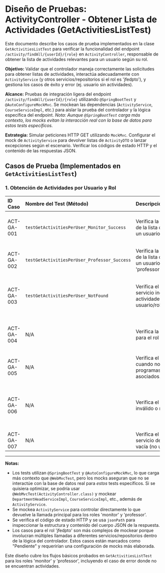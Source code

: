 # Diseño de Pruebas: ActivityController - Obtener Lista de Actividades (GetActivitiesListTest)

Este documento describe los casos de prueba implementados en la clase `GetActivitiesListTest` para verificar la funcionalidad del endpoint `/activity/findAll/{userId}/{role}` en `ActivityController`, responsable de obtener la lista de actividades relevantes para un usuario según su rol.

**Objetivo:** Validar que el controlador maneja correctamente las solicitudes para obtener listas de actividades, interactúa adecuadamente con `ActivityService` (y otros servicios/repositorios si el rol es 'jfedpto'), y gestiona los casos de éxito y error (ej. usuario sin actividades).

**Alcance:** Pruebas de integración ligera del endpoint `/activity/findAll/{userId}/{role}` utilizando `@SpringBootTest` y `@AutoConfigureMockMvc`. Se mockean las dependencias (`ActivityService`, `CourseServiceImpl`, etc.) para aislar la prueba del controlador y la lógica específica del endpoint. *Nota: Aunque `@SpringBootTest` carga más contexto, los mocks evitan la interacción real con la base de datos para estos tests específicos.*

**Estrategia:** Simular peticiones HTTP GET utilizando `MockMvc`. Configurar el mock de `ActivityService` para devolver listas de `ActivityDTO` o lanzar excepciones según el escenario. Verificar los códigos de estado HTTP y el contenido de las respuestas JSON.

## Casos de Prueba (Implementados en `GetActivitiesListTest`)

### 1. Obtención de Actividades por Usuario y Rol

| ID Caso  | Nombre del Test (Método)                      | Descripción                                                                                   | Precondiciones (Mocks)                                                            | Pasos                                                                                             | Resultado Esperado                                                                                                                                                            | Estado |
| :------- | :-------------------------------------------- | :-------------------------------------------------------------------------------------------- | :-------------------------------------------------------------------------------- | :------------------------------------------------------------------------------------------------ | :---------------------------------------------------------------------------------------------------------------------------------------------------------------------------- | :----- |
| ACT-GA-001 | `testGetActivitiesPerUser_Monitor_Success`    | Verifica la obtención exitosa de la lista de actividades para un usuario con rol 'monitor'. | `activityService.findAll("123", "monitor")` devuelve una lista con 2 `ActivityDTO`. | 1. Definir `userId` y `role`. 2. Configurar Mock del servicio. 3. Realizar petición GET a `/activity/findAll/{userId}/{role}`. | Status HTTP 200 (OK). Cuerpo JSON contiene un array con 2 objetos, verificando ID y nombre de cada uno (`jsonPath`).                                                               | OK     |
| ACT-GA-002 | `testGetActivitiesPerUser_Professor_Success`  | Verifica la obtención exitosa de la lista de actividades para un usuario con rol 'professor'. | `activityService.findAll("456", "professor")` devuelve una lista con 1 `ActivityDTO`. | 1. Definir `userId` y `role`. 2. Configurar Mock del servicio. 3. Realizar petición GET.      | Status HTTP 200 (OK). Cuerpo JSON contiene un array con 1 objeto, verificando ID y nombre (`jsonPath`).                                                                       | OK     |
| ACT-GA-003 | `testGetActivitiesPerUser_NotFound`           | Verifica el manejo cuando el servicio indica que no hay actividades para el usuario/rol dado. | `activityService.findAll("999", "monitor")` lanza `Exception("No actividades...")`.   | 1. Definir `userId` y `role`. 2. Configurar Mock del servicio para lanzar excepción. 3. Realizar petición GET. | Status HTTP 404 (Not Found). Cuerpo de la respuesta contiene el mensaje de error devuelto por el servicio (`content().string(...)`).                                                | OK     |
| ACT-GA-004 | N/A                                           | Verifica la obtención exitosa para el rol 'jfedpto'.                                          | Configurar mocks para `departmentHeadService`, `courseService`, `courseProfessorRepository`, `activityService.findAll` (llamado múltiples veces). | 1. Definir `userId` y `role="jfedpto"`. 2. Configurar Mocks necesarios para la lógica del 'jfedpto'. 3. Realizar petición GET. | Status HTTP 200 (OK). Cuerpo JSON contiene la lista agregada y filtrada de actividades según la lógica del controlador.                                                              | Pendiente |
| ACT-GA-005 | N/A                                           | Verifica el caso 'jfedpto' cuando no se encuentran programas/cursos/profesores asociados.   | Configurar mocks para que devuelvan listas vacías en pasos intermedios de la lógica 'jfedpto'. | 1. Definir `userId` y `role="jfedpto"`. 2. Configurar Mocks para devolver vacío. 3. Realizar petición GET.        | Status HTTP 200 (OK). Cuerpo JSON contiene un array vacío (`[]`).                                                                                                             | Pendiente |
| ACT-GA-006 | N/A                                           | Verifica el manejo de un rol inválido o no soportado.                                       | - (La lógica del controlador puede o no manejar roles desconocidos explícitamente).      | 1. Definir `userId` y `role="invalid_role"`. 2. Realizar petición GET.                                             | Status HTTP 404 (Not Found) o 400 (Bad Request) dependiendo de la implementación, o podría caer en el caso `else` y llamar a `activityService.findAll` con el rol inválido. | Pendiente |
| ACT-GA-007 | N/A                                           | Verifica el caso cuando el servicio devuelve una lista vacía (no una excepción).           | `activityService.findAll(userId, role)` devuelve `Collections.emptyList()`.       | 1. Definir `userId` y `role`. 2. Configurar Mock del servicio. 3. Realizar petición GET.                      | Status HTTP 200 (OK). Cuerpo JSON contiene un array vacío (`[]`).                                                                                                             | Pendiente |

---

**Notas:**

*   Los tests utilizan `@SpringBootTest` y `@AutoConfigureMockMvc`, lo que carga más contexto que `@WebMvcTest`, pero los mocks aseguran que no se interactúe con la base de datos real para *estos* tests específicos. Si se quisiera optimizar, se podría usar `@WebMvcTest(ActivityController.class)` y mockear `DepartmentHeadServiceImpl`, `CourseServiceImpl`, etc., además de `ActivityService`.
*   Se mockea `ActivityService` para controlar directamente lo que devuelve la llamada principal para los roles 'monitor' y 'professor'.
*   Se verifica el código de estado HTTP y se usa `jsonPath` para inspeccionar la estructura y contenido del cuerpo JSON de la respuesta.
*   Los casos para el rol 'jfedpto' son más complejos de mockear porque involucran múltiples llamadas a diferentes servicios/repositorios dentro de la lógica del controlador. Estos casos están marcados como "Pendiente" y requerirían una configuración de mocks más elaborada.

Este diseño cubre los flujos básicos probados en `GetActivitiesListTest` para los roles 'monitor' y 'professor', incluyendo el caso de error donde no se encuentran actividades.